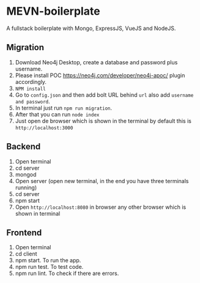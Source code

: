 # MEVN-boilerplate
A fullstack boilerplate with Mongo, ExpressJS, VueJS and NodeJS.

## Migration

1. Download Neo4j Desktop, create a database and password plus username. 
2. Please install POC https://neo4j.com/developer/neo4j-apoc/ plugin accordingly. 
3. `NPM install`
4. Go to `config.json` and then add bolt URL behind `url` also add `username and password`.
5. In terminal just run `npm run migration`.
6. After that you can run `node index`
7. Just open de browser which is shown in the terminal by default this is `http://localhost:3000`

## Backend 
1. Open terminal 
2. cd server
3. mongod
4. Open server (open new terminal, in the end you have three terminals running)
5. cd server
6. npm start
7. Open `http://localhost:8080` in browser any other browser which is shown in terminal

## Frontend 
1. Open terminal
2. cd client
3. npm start. To run the app. 
4. npm run test. To test code. 
5. npm run lint.  To check if there are errors. 